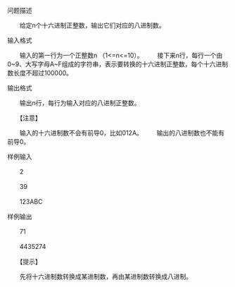 问题描述

　　给定n个十六进制正整数，输出它们对应的八进制数。

输入格式

　　输入的第一行为一个正整数n （1<=n<=10）。
　　接下来n行，每行一个由0~9、大写字母A~F组成的字符串，表示要转换的十六进制正整数，每个十六进制数长度不超过100000。

输出格式

　　输出n行，每行为输入对应的八进制正整数。

　　【注意】

　　输入的十六进制数不会有前导0，比如012A。
　　输出的八进制数也不能有前导0。

样例输入

　　2

　　39

　　123ABC

样例输出

　　71

　　4435274

　　【提示】

　　先将十六进制数转换成某进制数，再由某进制数转换成八进制。